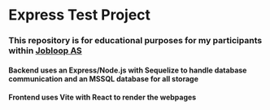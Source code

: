# Express Test Project
### This repository is for educational purposes for my participants within [Jobloop AS](https://www.jobloop.no/)

#### Backend uses an Express/Node.js with Sequelize to handle database communication and an MSSQL database for all storage
#### Frontend uses Vite with React to render the webpages
